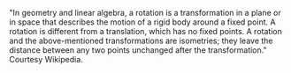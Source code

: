 "In geometry and linear algebra, a rotation is a transformation in a plane or in space that describes the motion of a rigid body around a fixed point. A rotation is different from a translation, which has no fixed points. A rotation and the above-mentioned transformations are isometries; they leave the distance between any two points unchanged after the transformation." Courtesy Wikipedia.
